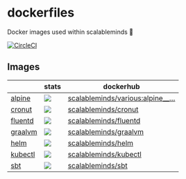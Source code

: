 # dockerfiles

Docker images used within scalableminds :whale: 

[![CircleCI](https://circleci.com/gh/scalableminds/dockerfiles.svg?style=svg)](https://circleci.com/gh/scalableminds/dockerfiles)

## Images

|   | stats | dockerhub |
|---|  ---  |    ---    |
| [alpine](alpine)   | [![](https://images.microbadger.com/badges/image/scalableminds/alpine:master.svg)](https://microbadger.com/images/scalableminds/alpine:master)   | [scalableminds/various:alpine__…](https://hub.docker.com/r/scalableminds/various/tags/) |
| [cronut](cronut)   | [![](https://images.microbadger.com/badges/image/scalableminds/cronut:master.svg)](https://microbadger.com/images/scalableminds/cronut:master)   | [scalableminds/cronut](https://hub.docker.com/r/scalableminds/cronut/tags/) |
| [fluentd](fluentd) | [![](https://images.microbadger.com/badges/image/scalableminds/fluentd:master.svg)](https://microbadger.com/images/scalableminds/fluentd:master) | [scalableminds/fluentd](https://hub.docker.com/r/scalableminds/fluentd/tags/) |
| [graalvm](graalvm) | [![](https://images.microbadger.com/badges/image/scalableminds/graalvm:master.svg)](https://microbadger.com/images/scalableminds/graalvm:master) | [scalableminds/graalvm](https://hub.docker.com/r/scalableminds/graalvm/tags/) |
| [helm](helm)       | [![](https://images.microbadger.com/badges/image/scalableminds/helm:master.svg)](https://microbadger.com/images/scalableminds/helm:master)       | [scalableminds/helm](https://hub.docker.com/r/scalableminds/helm/tags/) |
| [kubectl](kubectl) | [![](https://images.microbadger.com/badges/image/scalableminds/kubectl:master.svg)](https://microbadger.com/images/scalableminds/kubectl:master) | [scalableminds/kubectl](https://hub.docker.com/r/scalableminds/kubectl/tags/) |
| [sbt](sbt)         | [![](https://images.microbadger.com/badges/image/scalableminds/sbt:master.svg)](https://microbadger.com/images/scalableminds/sbt:master)         | [scalableminds/sbt](https://hub.docker.com/r/scalableminds/sbt/tags/) |
